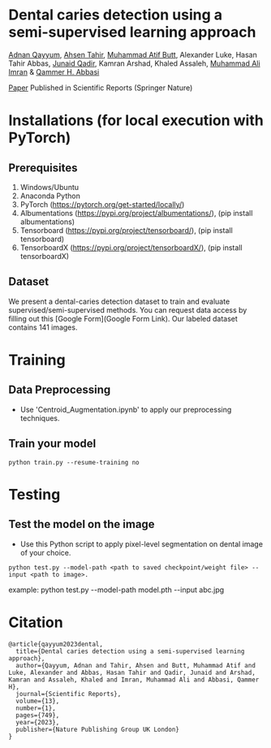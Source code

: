 # Dental caries detection using a semi-supervised learning approach
[Adnan Qayyum](https://scholar.google.com.pk/citations?user=keWNlTIAAAAJ&hl=en), [Ahsen Tahir](https://scholar.google.com/citations?hl=en&user=LZumjfMAAAAJ), [Muhammad Atif Butt](https://scholar.google.com/citations?user=vf7PeaoAAAAJ&hl=en), Alexander Luke, Hasan Tahir Abbas, [Junaid Qadir](https://scholar.google.com/citations?user=EdPPQToAAAAJ&hl=en), Kamran Arshad, Khaled Assaleh, [Muhammad Ali Imran](https://scholar.google.co.uk/citations?user=HBQjTKIAAAAJ&hl=en) & [Qammer H. Abbasi](https://scholar.google.co.th/citations?user=Q19YO5YAAAAJ&hl=en)

[Paper](https://www.nature.com/articles/s41598-023-27808-9) Published in Scientific Reports (Springer Nature)

# Installations (for local execution with PyTorch)
## Prerequisites
1. Windows/Ubuntu
2. Anaconda Python
3. PyTorch (https://pytorch.org/get-started/locally/)
4. Albumentations (https://pypi.org/project/albumentations/), (pip install albumentations)
5. Tensorboard (https://pypi.org/project/tensorboard/), (pip install tensorboard)
6. TensorboardX (https://pypi.org/project/tensorboardX/), (pip install tensorboardX)

## Dataset 
We present a dental-caries detection dataset to train and evaluate supervised/semi-supervised methods. You can request data access by filling out this [Google Form](Google Form Link). Our labeled dataset contains 141 images.

# Training

## Data Preprocessing

-  Use 'Centroid_Augmentation.ipynb' to apply our preprocessing techniques.

## Train your model
```
python train.py --resume-training no
```

# Testing 

## Test the model on the image 

-  Use this Python script to apply pixel-level segmentation on dental image of your choice.
```
python test.py --model-path <path to saved checkpoint/weight file> --input <path to image>.
```
example: python test.py --model-path model.pth --input abc.jpg


# Citation
```
@article{qayyum2023dental,
  title={Dental caries detection using a semi-supervised learning approach},
  author={Qayyum, Adnan and Tahir, Ahsen and Butt, Muhammad Atif and Luke, Alexander and Abbas, Hasan Tahir and Qadir, Junaid and Arshad, Kamran and Assaleh, Khaled and Imran, Muhammad Ali and Abbasi, Qammer H},
  journal={Scientific Reports},
  volume={13},
  number={1},
  pages={749},
  year={2023},
  publisher={Nature Publishing Group UK London}
}
```
